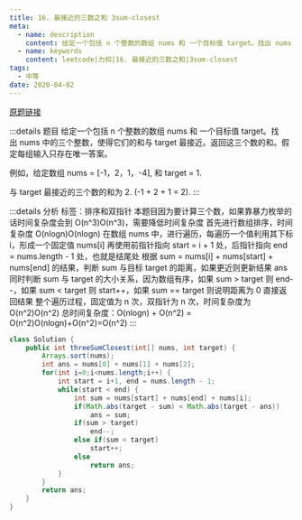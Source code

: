 ```yaml
---
title: 16. 最接近的三数之和 3sum-closest
meta:
  - name: description
    content: 给定一个包括 n 个整数的数组 nums 和 一个目标值 target。找出 nums 中的三个整数，使得它们的和与 target 最接近。返回这三个数的和。假定每组输入只存在唯一答案。
  - name: keywords
    content: leetcode|力扣|16. 最接近的三数之和|3sum-closest
tags:
  - 中等
date: 2020-04-02
---
```


[原题链接](https://leetcode.com/problems/3sum-closest)

:::details 题目
给定一个包括 n 个整数的数组 nums 和 一个目标值 target。找出 nums 中的三个整数，使得它们的和与 target 最接近。返回这三个数的和。假定每组输入只存在唯一答案。

例如，给定数组 nums = [-1，2，1，-4], 和 target = 1.

与 target 最接近的三个数的和为 2. (-1 + 2 + 1 = 2).
:::

:::details 分析
标签：排序和双指针
本题目因为要计算三个数，如果靠暴力枚举的话时间复杂度会到 O(n^3)O(n^3)，需要降低时间复杂度
首先进行数组排序，时间复杂度 O(nlogn)O(nlogn)
在数组 nums 中，进行遍历，每遍历一个值利用其下标i，形成一个固定值 nums[i]
再使用前指针指向 start = i + 1 处，后指针指向 end = nums.length - 1 处，也就是结尾处
根据 sum = nums[i] + nums[start] + nums[end] 的结果，判断 sum 与目标 target 的距离，如果更近则更新结果 ans
同时判断 sum 与 target 的大小关系，因为数组有序，如果 sum > target 则 end--，如果 sum < target 则 start++，如果 sum == target 则说明距离为 0 直接返回结果
整个遍历过程，固定值为 n 次，双指针为 n 次，时间复杂度为 O(n^2)O(n^2)
总时间复杂度：O(nlogn) + O(n^2) = O(n^2)O(nlogn)+O(n^2)=O(n^2)
:::

```java
class Solution {
    public int threeSumClosest(int[] nums, int target) {
        Arrays.sort(nums);
        int ans = nums[0] + nums[1] + nums[2];
        for(int i=0;i<nums.length;i++) {
            int start = i+1, end = nums.length - 1;
            while(start < end) {
                int sum = nums[start] + nums[end] + nums[i];
                if(Math.abs(target - sum) < Math.abs(target - ans))
                    ans = sum;
                if(sum > target)
                    end--;
                else if(sum < target)
                    start++;
                else
                    return ans;
            }
        }
        return ans;
    }
}
```
